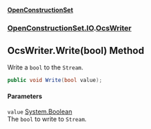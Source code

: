 #### [OpenConstructionSet](index.md 'index')
### [OpenConstructionSet.IO](index.md#OpenConstructionSet_IO 'OpenConstructionSet.IO').[OcsWriter](ZpKxsyHEFPikx37jMDDXsg.md 'OpenConstructionSet.IO.OcsWriter')
## OcsWriter.Write(bool) Method
Write a `bool` to the `Stream`.  
```csharp
public void Write(bool value);
```
#### Parameters
<a name='OpenConstructionSet_IO_OcsWriter_Write(bool)_value'></a>
`value` [System.Boolean](https://docs.microsoft.com/en-us/dotnet/api/System.Boolean 'System.Boolean')  
The `bool` to write to `Stream`.
  
